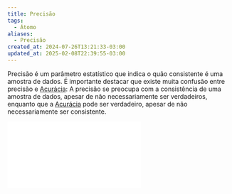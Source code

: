 ```yaml
---
title: Precisão
tags:
  - Átomo
aliases:
  - Precisão
created_at: 2024-07-26T13:21:33-03:00
updated_at: 2025-02-08T22:39:55-03:00
---
```

Precisão é um parâmetro estatístico que indica o quão consistente é uma amostra de dados. É importante destacar que existe muita confusão entre precisão e [Acurácia](content/atomos/2024/07/26/Acuracia.md): A precisão se preocupa com a consistência de uma amostra de dados, apesar de não necessariamente ser verdadeiros, enquanto que a  [Acurácia](content/atomos/2024/07/26/Acuracia.md) pode ser verdadeiro, apesar de não necessariamente ser consistente.

![2024-07-19-precisao_acuracia.excalidraw](../../../../../_excalidraw/2024-07-19-precisao_acuracia.excalidraw.md)
